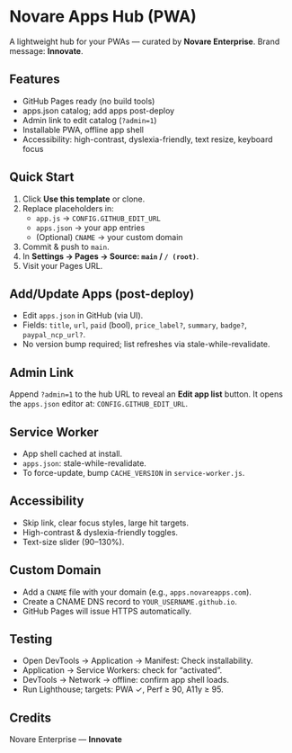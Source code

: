 # Novare Apps Hub (PWA)

A lightweight hub for your PWAs — curated by **Novare Enterprise**. Brand message: **Innovate**.

## Features
- GitHub Pages ready (no build tools)
- apps.json catalog; add apps post-deploy
- Admin link to edit catalog (`?admin=1`)
- Installable PWA, offline app shell
- Accessibility: high-contrast, dyslexia-friendly, text resize, keyboard focus

## Quick Start
1. Click **Use this template** or clone.
2. Replace placeholders in:
   - `app.js` → `CONFIG.GITHUB_EDIT_URL`
   - `apps.json` → your app entries
   - (Optional) `CNAME` → your custom domain
3. Commit & push to `main`.
4. In **Settings → Pages → Source: `main` / `/ (root)`**.
5. Visit your Pages URL.

## Add/Update Apps (post-deploy)
- Edit `apps.json` in GitHub (via UI).
- Fields: `title`, `url`, `paid` (bool), `price_label?`, `summary`, `badge?`, `paypal_ncp_url?`.
- No version bump required; list refreshes via stale-while-revalidate.

## Admin Link
Append `?admin=1` to the hub URL to reveal an **Edit app list** button. It opens the `apps.json` editor at:
`CONFIG.GITHUB_EDIT_URL`.

## Service Worker
- App shell cached at install.
- `apps.json`: stale-while-revalidate.
- To force-update, bump `CACHE_VERSION` in `service-worker.js`.

## Accessibility
- Skip link, clear focus styles, large hit targets.
- High-contrast & dyslexia-friendly toggles.
- Text-size slider (90–130%).

## Custom Domain
- Add a `CNAME` file with your domain (e.g., `apps.novareapps.com`).
- Create a CNAME DNS record to `YOUR_USERNAME.github.io`.
- GitHub Pages will issue HTTPS automatically.

## Testing
- Open DevTools → Application → Manifest: Check installability.
- Application → Service Workers: check for “activated”.
- DevTools → Network → offline: confirm app shell loads.
- Run Lighthouse; targets: PWA ✓, Perf ≥ 90, A11y ≥ 95.

## Credits
Novare Enterprise — **Innovate**
